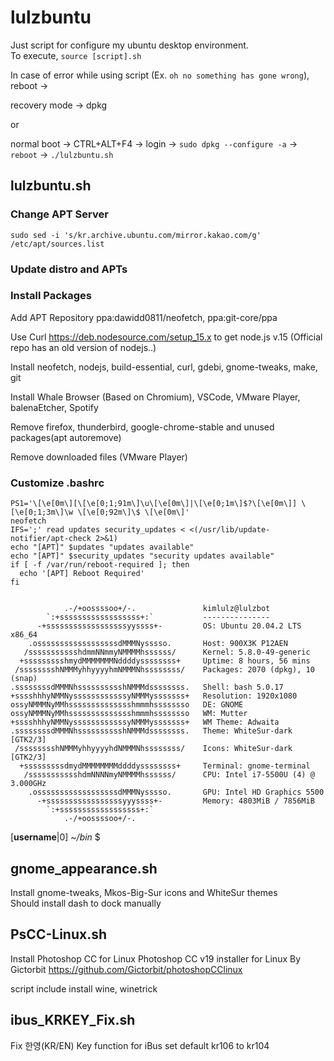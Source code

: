 # lulzbuntu
Just script for configure my ubuntu desktop environment.  
To execute, `source [script].sh`

In case of error while using script (Ex. `oh no something has gone wrong`), reboot ->

recovery mode -> dpkg

or 

normal boot -> CTRL+ALT+F4 -> login -> `sudo dpkg --configure -a` -> `reboot` -> `./lulzbuntu.sh` 

## lulzbuntu.sh
### Change APT Server
`sudo sed -i 's/kr.archive.ubuntu.com/mirror.kakao.com/g' /etc/apt/sources.list`
### Update distro and APTs
### Install Packages
Add APT Repository ppa:dawidd0811/neofetch, ppa:git-core/ppa    

Use Curl https://deb.nodesource.com/setup_15.x to get node.js v.15 (Official repo has an old version of nodejs..)    

Install neofetch, nodejs, build-essential, curl, gdebi, gnome-tweaks, make, git    

Install Whale Browser (Based on Chromium), VSCode, VMware Player, balenaEtcher, Spotify    

Remove firefox, thunderbird, google-chrome-stable and unused packages(apt autoremove)    

Remove downloaded files (VMware Player)    
  
### Customize .bashrc
```
PS1='\[\e[0m\][\[\e[0;1;91m\]\u\[\e[0m\]|\[\e[0;1m\]$?\[\e[0m\]] \[\e[0;1;3m\]\w \[\e[0;92m\]\$ \[\e[0m\]'
neofetch
IFS=';' read updates security_updates < <(/usr/lib/update-notifier/apt-check 2>&1)
echo "[APT]" $updates "updates available"
echo "[APT]" $security_updates "security updates available"
if [ -f /var/run/reboot-required ]; then
  echo '[APT] Reboot Required'
fi
```
```

            .-/+oossssoo+/-.               kimlulz@lulzbot 
        `:+ssssssssssssssssss+:`           --------------- 
      -+ssssssssssssssssssyyssss+-         OS: Ubuntu 20.04.2 LTS x86_64 
    .ossssssssssssssssssdMMMNysssso.       Host: 900X3K P12AEN 
   /ssssssssssshdmmNNmmyNMMMMhssssss/      Kernel: 5.8.0-49-generic 
  +ssssssssshmydMMMMMMMNddddyssssssss+     Uptime: 8 hours, 56 mins 
 /sssssssshNMMMyhhyyyyhmNMMMNhssssssss/    Packages: 2070 (dpkg), 10 (snap) 
.ssssssssdMMMNhsssssssssshNMMMdssssssss.   Shell: bash 5.0.17 
+sssshhhyNMMNyssssssssssssyNMMMysssssss+   Resolution: 1920x1080 
ossyNMMMNyMMhsssssssssssssshmmmhssssssso   DE: GNOME 
ossyNMMMNyMMhsssssssssssssshmmmhssssssso   WM: Mutter 
+sssshhhyNMMNyssssssssssssyNMMMysssssss+   WM Theme: Adwaita 
.ssssssssdMMMNhsssssssssshNMMMdssssssss.   Theme: WhiteSur-dark [GTK2/3] 
 /sssssssshNMMMyhhyyyyhdNMMMNhssssssss/    Icons: WhiteSur-dark [GTK2/3] 
  +sssssssssdmydMMMMMMMMddddyssssssss+     Terminal: gnome-terminal 
   /ssssssssssshdmNNNNmyNMMMMhssssss/      CPU: Intel i7-5500U (4) @ 3.000GHz 
    .ossssssssssssssssssdMMMNysssso.       GPU: Intel HD Graphics 5500 
      -+sssssssssssssssssyyyssss+-         Memory: 4803MiB / 7856MiB 
        `:+ssssssssssssssssss+:`
            .-/+oossssoo+/-.                                       
```

[**username**|0] *~/bin* $ 

## gnome_appearance.sh
Install gnome-tweaks, Mkos-Big-Sur icons and WhiteSur themes    
Should install dash to dock manually

## PsCC-Linux.sh
Install Photoshop CC for Linux
Photoshop CC v19 installer for Linux  By  Gictorbit
https://github.com/Gictorbit/photoshopCClinux

script include install wine, winetrick

## ibus_KRKEY_Fix.sh
Fix 한영(KR/EN) Key function for iBus
set default kr106 to kr104
